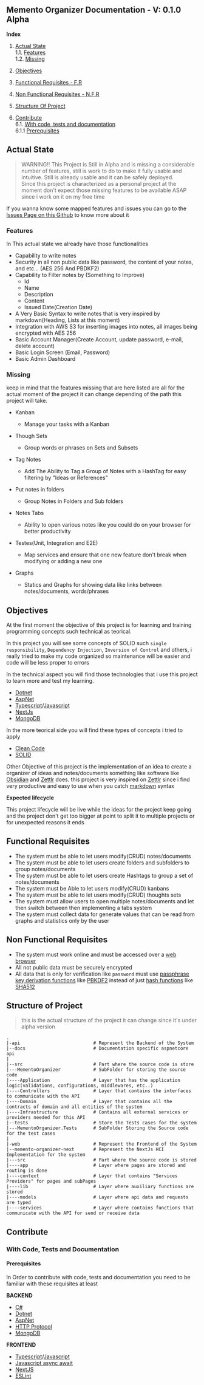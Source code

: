 ## Memento Organizer Documentation - V: 0.1.0 Alpha

**Index**

1. [Actual State](#actual-state)  
   1.1. [Features](#features)  
   1.2. [Missing](#missing)

2. [Objectives](#objectives)

3. [Functional Requisites - F.R](#functional-requisites)

4. [Non Functional Requisites - N.F.R](#non-functional-requisites)

5. [Structure Of Project](#structure-of-project)

6. [Contribute](#contribute)  
   6.1. [With code, tests and documentation](#with-code-tests-and-documentation)  
   6.1.1 [Prerequisites](#prerequisites)

## Actual State

> WARNING!!
> This Project is Still in Alpha and is missing a considerable number of features, still is work to do to make it fully usable and intuitive.
> Still is already usable and it can be safely deployed.  
> Since this project is characterized as a personal project at the moment don't expect those missing features to be available ASAP since i work on it on my free time

If you wanna know some mapped features and issues you can go to the [Issues Page on this Github](https://github.com/GDavij/memento-organizer/issues) to know more about it

### Features

In This actual state we already have those functionalities

- Capability to write notes
- Security in all non public data like password, the content of your notes, and etc… (AES 256 And PBDKF2)
- Capability to Filter notes by (Something to Improve)
  - Id
  - Name
  - Description
  - Content
  - Issued Date(Creation Date)
- A Very Basic Syntax to write notes that is very inspired by markdown(Heading, Lists at this moment)
- Integration with AWS S3 for inserting images into notes, all images being encrypted with AES 256
- Basic Account Manager(Create Account, update password, e-mail, delete account)
- Basic Login Screen (Email, Password)
- Basic Admin Dashboard

### Missing

keep in mind that the features missing that are here listed are all for the actual moment of the project it can change depending of the path this project will take.

- Kanban

  - Manage your tasks with a Kanban

- Though Sets

  - Group words or phrases on Sets and Subsets

- Tag Notes

  - Add The Ability to Tag a Group of Notes with a HashTag for easy filtering by "Ideas or References"

- Put notes in folders

  - Group Notes in Folders and Sub folders

- Notes Tabs

  - Ability to open various notes like you could do on your browser for better productivity

- Testes(Unit, Integration and E2E)

  - Map services and ensure that one new feature don't break when modifying or adding a new one

- Graphs
  - Statics and Graphs for showing data like links between notes/documents, words/phrases

## Objectives

At the first moment the objective of this project is for learning and training programming concepts such technical as teorical.

In this project you will see some concepts of SOLID such `single responsibility`, `Dependency Injection`, `Inversion of Control` and others, i really tried to make my code organized so maintenance will be easier and code will be less proper to errors

In the technical aspect you will find those technologies that i use this project to learn more and test my learning.

- [Dotnet](https://dotnet.microsoft.com/en-us/)
- [AspNet](https://dotnet.microsoft.com/en-us/apps/aspnet)
- [Typescript](https://www.typescriptlang.org/)/[Javascript](https://en.wikipedia.org/wiki/JavaScript)
- [NextJs](https://nextjs.org/)
- [MongoDB](https://www.mongodb.com/)

In the more teorical side you will find these types of concepts i tried to apply

- [Clean Code](https://www.amazon.com/Clean-Code-Handbook-Software-Craftsmanship/dp/0132350882)
- [SOLID](https://en.wikipedia.org/wiki/SOLID)

Other Objective of this project is the implementation of an idea to create a organizer of ideas and notes/documents something like software like [Obsidian](https://obsidian.md/) and [Zettlr](https://www.zettlr.com/) does.
this project is very inspired on [Zettlr](https://www.zettlr.com/) since i find very productive and easy to use when you catch [markdown](https://en.wikipedia.org/wiki/Markdown) syntax

**Expected lifecycle**

This project lifecycle will be live while the ideas for the project keep going and the project don't get too bigger at point to split it to multiple projects or for unexpected reasons it ends

## Functional Requisites

- The system must be able to let users modify(CRUD) notes/documents
- The system must be able to let users create folders and subfolders to group notes/documents
- The system must be able to let users create Hashtags to group a set of notes/documents
- The system must be Able to let users modify(CRUD) kanbans
- The system must be able to let users modify(CRUD) thoughts sets
- The system must allow users to open multiple notes/documents and let then switch between then implementing a tabs system
- The system must collect data for generate values that can be read from graphs and statistics only by the user

## Non Functional Requisites

- The system must work online and must be accessed over a [web browser](https://en.wikipedia.org/wiki/Web_browser)
- All not public data must be securely encrypted
- All data that is only for verification like `password` must use [passphrase key derivation functions](https://en.wikipedia.org/wiki/Key_derivation_function) like [PBKDF2](https://en.wikipedia.org/wiki/PBKDF2) instead of just [hash functions](https://en.wikipedia.org/wiki/Cryptographic_hash_function) like [SHA512](https://en.wikipedia.org/wiki/SHA-2)

## Structure of Project

> this is the actual structure of the project it can change since it's under alpha version

```
.
|-api                           # Represent the Backend of the System
|--docs                         # Documentation specific aspnetcore api
|
|--src                          # Part where the source code is store
|---MementoOrganizer            # SubFolder for storing the source code
|----Application                # Layer that has the application logic(validations, configurations, middlewares, etc..)
|----Controllers                # Layer that contains the interfaces to communicate with the API
|----Domain                     # Layer that contains all the contracts of domain and all entities of the system
|----Infrastructure             # Contains all external services or providers needed for this API
|--tests                        # Store the Tests cases for the system
|---MementoOrganizer.Tests      # SubFolder Storing the Source code for the test cases
|
|-web                           # Represent the Frontend of the System
|--memento-organizer-next       # Represent the NextJs HCI Implementation for the system
|---src                         # Part where the source code is stored
|----app                        # Layer where pages are stored and routing is done
|----context                    # Layer that contains "Services Providers" for pages and subPages
|----lib                        # Layer where auxiliary functions are stored
|----models                     # Layer where api data and requests are typed
|----services                   # Layer where contains functions that communicate with the API for send or receive data
```

## Contribute

### With Code, Tests and Documentation

#### Prerequisites

In Order to contribute with code, tests and documentation you need to be familiar with these requisites at least

**BACKEND**

- [C#](https://dotnet.microsoft.com/en-us/languages/csharp)
- [Dotnet](https://dotnet.microsoft.com/en-us/)
- [AspNet](https://dotnet.microsoft.com/en-us/apps/aspnet)
- [HTTP Protocol](https://en.wikipedia.org/wiki/HTTP)
- [MongoDB](https://www.mongodb.com/)

**FRONTEND**

- [Typescript](https://www.typescriptlang.org/)/[Javascript](https://en.wikipedia.org/wiki/JavaScript)
- [Javascript async await](https://developer.mozilla.org/en-US/docs/Web/JavaScript/Reference/Operators/await)
- [NextJS](https://nextjs.org/)
- [ESLint](https://eslint.org/)
